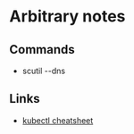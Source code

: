 # Arbitrary notes


## Commands
* scutil --dns


## Links

  * [kubectl cheatsheet][0] 


[0]: https://kubernetes.io/docs/reference/kubectl/cheatsheet/